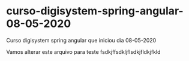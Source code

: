 # curso-digisystem-spring-angular-08-05-2020
Curso digisystem spring angular que iniciou dia 08-05-2020

Vamos alterar este arquivo para teste
fsdkjffsdkljflsdkjfldkjfkld